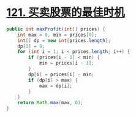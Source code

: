 # [121. 买卖股票的最佳时机](https://leetcode-cn.com/problems/best-time-to-buy-and-sell-stock/)









```java
public int maxProfit(int[] prices) {
    int max = 0, min = prices[0];
    int[] dp = new int[prices.length];
    dp[0] = 0;
    for (int i = 1; i < prices.length; i++) {
        if (prices[i - 1] < min) {
            min = prices[i - 1];
        }
        dp[i] = prices[i] - min;
        if (dp[i] > max) {
            max = dp[i];
        }
    }
    return Math.max(max, 0);
}
```

